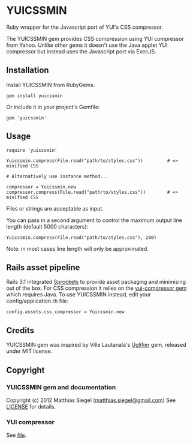 # YUICSSMIN
Ruby wrapper for the Javascript port of YUI's CSS compressor.

The YUICSSMIN gem provides CSS compression using YUI compressor from Yahoo. Unlike other gems it doesn't use the Java applet YUI compressor but instead uses the Javascript port via ExecJS. 

## Installation
Install YUICSSMIN from RubyGems:

    gem install yuicssmin

Or include it in your project's Gemfile:

    gem 'yuicssmin'

## Usage

    require 'yuicssmin'
    
    Yuicssmin.compress(File.read("path/to/styles.css"))         # => minified CSS
    
    # Alternatively use instance method...
    
    compressor = Yuicssmin.new
    compressor.compress(File.read("path/to/styles.css"))        # => minified CSS

Files or strings are acceptable as input.

You can pass in a second argument to control the maximum output line length (default 5000 characters):

    Yuicssmin.compress(File.read("path/to/styles.css"), 200)

Note: in most cases line length will only be approximated.

## Rails asset pipeline
Rails 3.1 integrated [Sprockets](https://github.com/sstephenson/sprockets) to provide asset packaging and minimising out of the box. For CSS compression it relies on the [yui-compressor gem](https://github.com/sstephenson/ruby-yui-compressor) which requires Java. To use YUICSSMIN instead, edit your config/application.rb file:

    config.assets.css_compressor = Yuicssmin.new

## Credits
YUICSSMIN gem was inspired by Ville Lautanala's [Uglifier](https://github.com/lautis/uglifier) gem, released under MIT license.

## Copyright

### YUICSSMIN gem and documentation
Copyright (c) 2012 Matthias Siegel (matthias.siegel@gmail.com)
See [LICENSE](https://github.com/matthiassiegel/yuicssmin/blob/master/LICENSE.md) for details.

### YUI compressor
See [file](https://github.com/matthiassiegel/yuicssmin/blob/master/lib/yuicssmin/cssmin.js).